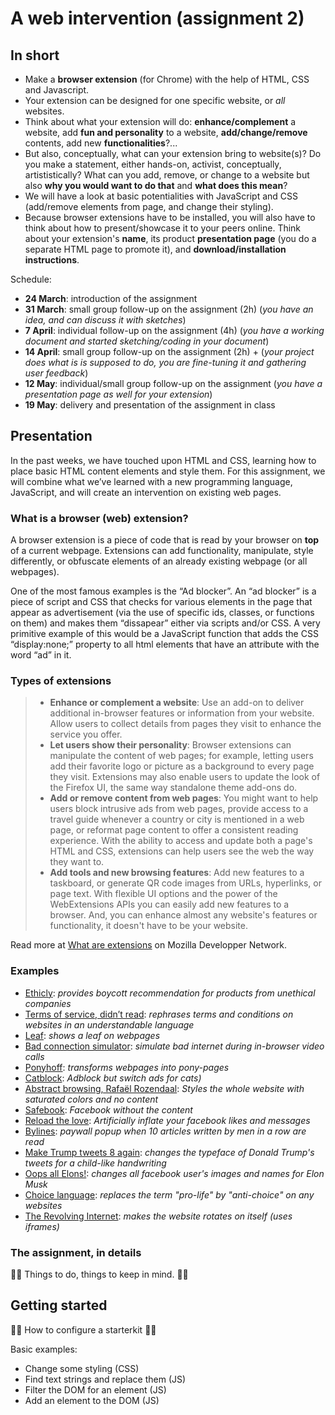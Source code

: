 # A web intervention (assignment 2)

## In short

- Make a **browser extension** (for Chrome) with the help of HTML, CSS and Javascript.
- Your extension can be designed for one specific website, or *all* websites.
- Think about what your extension will do: **enhance/complement** a website, add **fun and personality** to a website, **add/change/remove** contents, add new **functionalities**?...
- But also, conceptually, what can your extension bring to website(s)? Do you make a statement, either hands-on, activist, conceptually, artististically? What can you add, remove, or change to a website but also **why you would want to do that** and **what does this mean**?
- We will have a look at basic potentialities with JavaScript and CSS (add/remove elements from page, and change their styling).
- Because browser extensions have to be installed, you will also have to think about how to present/showcase it to your peers online. Think about your extension's **name**, its product **presentation page** (you do a separate HTML page to promote it), and **download/installation instructions**.

Schedule:

- **24 March**: introduction of the assignment
- **31 March**: small group follow-up on the assignment (2h) (*you have an idea, and can discuss it with sketches*) 
- **7 April**: individual follow-up on the assignment (4h) (*you have a working document and started sketching/coding in your document*)
- **14 April**: small group follow-up on the assignment (2h) + (*your project does what is is supposed to do, you are fine-tuning it and gathering user feedback*)
- **12 May**: individual/small group follow-up on the assignment (*you have a presentation page as well for your extension*)
- **19 May**: delivery and presentation of the assignment in class
  
## Presentation

In the past weeks, we have touched upon HTML and CSS, learning how to place basic HTML content elements and style them. For this assignment, we will combine what we’ve learned with a new programming language, JavaScript, and will create an intervention on existing web pages.

### What is a browser (web) extension?

A browser extension is a piece of code that is read by your browser on **top** of a current webpage. Extensions can add functionality, manipulate, style differently, or obfuscate elements of an already existing webpage (or all webpages).

One of the most famous examples is the “Ad blocker”. An “ad blocker” is a piece of script and CSS that checks for various elements in the page that appear as advertisement (via the use of specific ids, classes, or functions on them) and makes them “dissapear” either via scripts and/or CSS. A very primitive example of this would be a JavaScript function that adds the CSS “display:none;” property to all html elements that have an attribute with the word “ad” in it.

### Types of extensions

> - **Enhance or complement a website**: Use an add-on to deliver additional in-browser features or information from your website. Allow users to collect details from pages they visit to enhance the service you offer.
> - **Let users show their personality**: Browser extensions can manipulate the content of web pages; for example, letting users add their favorite logo or picture as a background to every page they visit. Extensions may also enable users to update the look of the Firefox UI, the same way standalone theme add-ons do.
> - **Add or remove content from web pages**: You might want to help users block intrusive ads from web pages, provide access to a travel guide whenever a country or city is mentioned in a web page, or reformat page content to offer a consistent reading experience. With the ability to access and update both a page's HTML and CSS, extensions can help users see the web the way they want to.
> - **Add tools and new browsing features**: Add new features to a taskboard, or generate QR code images from URLs, hyperlinks, or page text. With flexible UI options and the power of the WebExtensions APIs you can easily add new features to a browser. And, you can enhance almost any website's features or functionality, it doesn't have to be your website.

Read more at [What are extensions](https://developer.mozilla.org/en-US/docs/Mozilla/Add-ons/WebExtensions/What_are_WebExtensions) on Mozilla Developper Network.

### Examples

- [Ethicly](https://www.ethicly.info/): *provides boycott recommendation for products from unethical companies*
- [Terms of service, didn’t read](https://tosdr.org/en): *rephrases terms and conditions on websites in an understandable language*
- [Leaf](https://chromewebstore.google.com/detail/leaf-browser/kppcmdpolcfihnkfbngahdofkdnfbkan/related): *shows a leaf on webpages*
- [Bad connection simulator](https://chromewebstore.google.com/detail/bad-connection-simulator/gflankmgolakfdeiponkgmbhbhpdmjlg): *simulate bad internet during in-browser video calls*
- [Ponyhoff](https://jointheherd.little.my): *transforms webpages into pony-pages*
- [Catblock](https://getcatblock.com/): *Adblock but switch ads for cats)*
- [Abstract browsing, Rafaël Rozendaal](https://www.abstractbrowsing.net/): *Styles the whole website with saturated colors and no content*
- [Safebook](https://bengrosser.com/projects/safebook/): *Facebook without the content*
- [Reload the love](https://bengrosser.com/projects/reload-the-love/): *Artificially inflate your facebook likes and messages*
- [Bylines](https://www.are.na/kira-simon-kennedy/bylines): *paywall popup when 10 articles written by men in a row are read*
- [Make Trump tweets 8 again](https://addons.mozilla.org/en-US/firefox/addon/make-trump-tweets-eight-again/?src=search): *changes the typeface of Donald Trump's tweets for a child-like handwriting*
- [Oops all Elons!](https://chromewebstore.google.com/detail/oops-all-elons/eapgijmimbcjmkjcnmngngdjhaimjhdg?hl=en&authuser=0): *changes all facebook user's images and names for Elon Musk*
- [Choice language](https://chromewebstore.google.com/detail/choice-language/bfpnbfcglkogjgceechnidfcmpchobmd): *replaces the term "pro-life" by "anti-choice" on any websites*
- [The Revolving Internet](https://therevolvinginternet.com/): *makes the website rotates on itself (uses iframes)*

### The assignment, in details

📝🚨 Things to do, things to keep in mind. 📝🚨

## Getting started

📝🚨 How to configure a starterkit 📝🚨

Basic examples:
- Change some styling (CSS)
- Find text strings and replace them (JS)
- Filter the DOM for an element (JS)
- Add an element to the DOM (JS)







